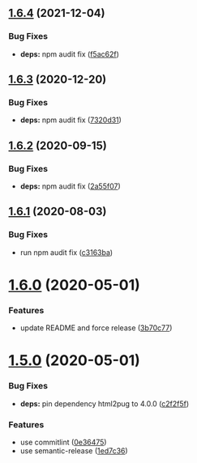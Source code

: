 ## [1.6.4](https://github.com/anthonkendel/jest-serializer-pug/compare/v1.6.3...v1.6.4) (2021-12-04)


### Bug Fixes

* **deps:** npm audit fix ([f5ac62f](https://github.com/anthonkendel/jest-serializer-pug/commit/f5ac62f3c1227e03ecf02c261b5e08a400f608e0))

## [1.6.3](https://github.com/anthonkendel/jest-serializer-pug/compare/v1.6.2...v1.6.3) (2020-12-20)


### Bug Fixes

* **deps:** npm audit fix ([7320d31](https://github.com/anthonkendel/jest-serializer-pug/commit/7320d311cd98ac787ef4393d28bbb366156b63c3))

## [1.6.2](https://github.com/anthonkendel/jest-serializer-pug/compare/v1.6.1...v1.6.2) (2020-09-15)


### Bug Fixes

* **deps:** npm audit fix ([2a55f07](https://github.com/anthonkendel/jest-serializer-pug/commit/2a55f07ef62faff25e836f602962868e40d569a9))

## [1.6.1](https://github.com/anthonkendel/jest-serializer-pug/compare/v1.6.0...v1.6.1) (2020-08-03)


### Bug Fixes

* run npm audit fix ([c3163ba](https://github.com/anthonkendel/jest-serializer-pug/commit/c3163babc7a15069c9f805e37db63de9b4c648f4))

# [1.6.0](https://github.com/anthonkendel/jest-serializer-pug/compare/v1.5.0...v1.6.0) (2020-05-01)


### Features

* update README and force release ([3b70c77](https://github.com/anthonkendel/jest-serializer-pug/commit/3b70c77716eed9b2f4ed867325d57b27dfdde8d2))

# [1.5.0](https://github.com/anthonkendel/jest-serializer-pug/compare/v1.4.0...v1.5.0) (2020-05-01)


### Bug Fixes

* **deps:** pin dependency html2pug to 4.0.0 ([c2f2f5f](https://github.com/anthonkendel/jest-serializer-pug/commit/c2f2f5f0753b7d650c7b70d67d9fa3570d621efa))


### Features

* use commitlint ([0e36475](https://github.com/anthonkendel/jest-serializer-pug/commit/0e36475895a11f676d7fccda5b72a08383a1a800))
* use semantic-release ([1ed7c36](https://github.com/anthonkendel/jest-serializer-pug/commit/1ed7c367eee4d530c5d27b9d03ca66d65cb28af6))

